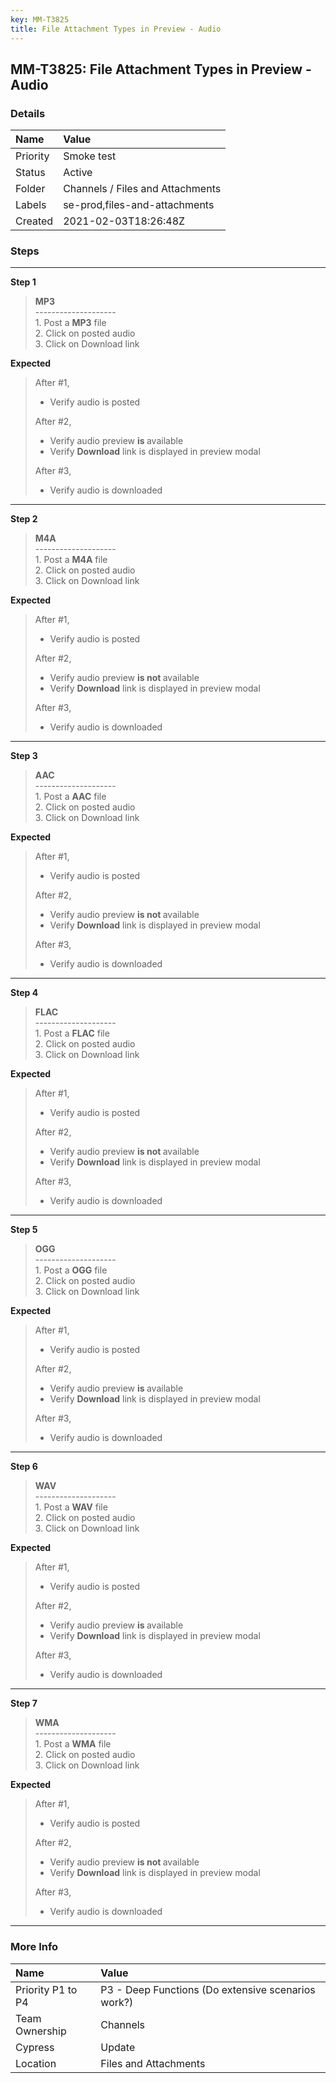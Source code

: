 ```yaml
---
key: MM-T3825
title: File Attachment Types in Preview - Audio
---
```


## MM-T3825: File Attachment Types in Preview - Audio

### Details

| Name     | Value                            |
| :------- | :------------------------------- |
| Priority | Smoke test                       |
| Status   | Active                           |
| Folder   | Channels / Files and Attachments |
| Labels   | se-prod,files-and-attachments    |
| Created  | 2021-02-03T18:26:48Z             |

### Steps

<hr/>

**Step 1**

> <article><strong>MP3</strong><br>--------------------<br>1. Post a <strong>MP3</strong> file<br>2. Click on posted audio<br>3. Click on Download link</article>

**Expected**

> <article>After #1,<ul><li>Verify audio is posted</li></ul>After #2,<ul><li>Verify audio preview <strong>is&nbsp;</strong>available</li><li>Verify <strong>Download</strong> link is displayed in preview modal</li></ul>After #3,<ul><li>Verify audio is downloaded</li></ul></article>

<hr/>

**Step 2**

> <article><strong>M4A</strong><br>--------------------<br>1. Post a <strong>M4A</strong> file<br>2. Click on posted audio<br>3. Click on Download link</article>

**Expected**

> <article>After #1,<ul><li>Verify audio is posted</li></ul>After #2,<ul><li>Verify audio preview <strong>is not&nbsp;</strong>available</li><li>Verify <strong>Download</strong> link is displayed in preview modal</li></ul>After #3,<ul><li>Verify audio is downloaded</li></ul></article>

<hr/>

**Step 3**

> <article><strong>AAC</strong><br>--------------------<br>1. Post a <strong>AAC</strong> file<br>2. Click on posted audio<br>3. Click on Download link</article>

**Expected**

> <article>After #1,<ul><li>Verify audio is posted</li></ul>After #2,<ul><li>Verify audio preview <strong>is not&nbsp;</strong>available</li><li>Verify <strong>Download</strong> link is displayed in preview modal</li></ul>After #3,<ul><li>Verify audio is downloaded</li></ul></article>

<hr/>

**Step 4**

> <article><strong>FLAC</strong><br>--------------------<br>1. Post a <strong>FLAC</strong> file<br>2. Click on posted audio<br>3. Click on Download link</article>

**Expected**

> <article>After #1,<ul><li>Verify audio is posted</li></ul>After #2,<ul><li>Verify audio preview <strong>is not&nbsp;</strong>available</li><li>Verify <strong>Download</strong> link is displayed in preview modal</li></ul>After #3,<ul><li>Verify audio is downloaded</li></ul></article>

<hr/>

**Step 5**

> <article><strong>OGG</strong><br>--------------------<br>1. Post a <strong>OGG</strong> file<br>2. Click on posted audio<br>3. Click on Download link</article>

**Expected**

> <article>After #1,<ul><li>Verify audio is posted</li></ul>After #2,<ul><li>Verify audio preview <strong>is&nbsp;</strong>available</li><li>Verify <strong>Download</strong> link is displayed in preview modal</li></ul>After #3,<ul><li>Verify audio is downloaded</li></ul></article>

<hr/>

**Step 6**

> <article><strong>WAV</strong><br>--------------------<br>1. Post a <strong>WAV</strong> file<br>2. Click on posted audio<br>3. Click on Download link</article>

**Expected**

> <article>After #1,<ul><li>Verify audio is posted</li></ul>After #2,<ul><li>Verify audio preview <strong>is&nbsp;</strong>available</li><li>Verify <strong>Download</strong> link is displayed in preview modal</li></ul>After #3,<ul><li>Verify audio is downloaded</li></ul></article>

<hr/>

**Step 7**

> <article><strong>WMA</strong><br>--------------------<br>1. Post a <strong>WMA</strong> file<br>2. Click on posted audio<br>3. Click on Download link</article>

**Expected**

> <article>After #1,<ul><li>Verify audio is posted</li></ul>After #2,<ul><li>Verify audio preview <strong>is not&nbsp;</strong>available</li><li>Verify <strong>Download</strong> link is displayed in preview modal</li></ul>After #3,<ul><li>Verify audio is downloaded</li></ul></article>

<hr/>

### More Info

| Name              | Value                                              |
| :---------------- | :------------------------------------------------- |
| Priority P1 to P4 | P3 - Deep Functions (Do extensive scenarios work?) |
| Team Ownership    | Channels                                           |
| Cypress           | Update                                             |
| Location          | Files and Attachments                              |
